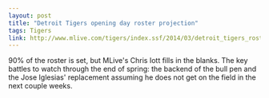 ```yaml
---
layout: post
title: "Detroit Tigers opening day roster projection"
tags: Tigers
link: http://www.mlive.com/tigers/index.ssf/2014/03/detroit_tigers_roster_projecti_1.html
---
```


90% of the roster is set, but MLive's Chris Iott fills in the blanks.  The key battles to watch through the end of spring: the backend of the bull pen and the Jose Iglesias' replacement assuming he does not get on the field in the next couple weeks.
